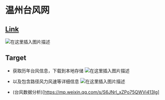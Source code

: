 ﻿# 温州台风网
## [Link](http://www.wztf121.com/)
![在这里插入图片描述](https://github.com/librauee/Reptile/blob/master/Typhoon/wztf.png)

## Target 
* 获取历年台风信息，下载到本地存储
![在这里插入图片描述](https://github.com/librauee/Reptile/blob/master/Typhoon/download1.png)
* 以及包含路径风力风速等详细信息
![在这里插入图片描述](https://github.com/librauee/Reptile/blob/master/Typhoon/download2.png)

* (台风数据分析)[https://mp.weixin.qq.com/s/S6JNrl_xZPo75QWVi413Ig]